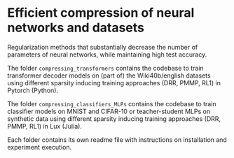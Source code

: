 # Efficient compression of neural networks and datasets

Regularization methods that substantially decrease the number of parameters of neural networks, while maintaining high test accuracy.

The folder `compressing_transformers` contains the codebase to train transformer decoder models on (part of) the Wiki40b/english datasets using different sparsity inducing training approaches (DRR, PMMP, RL1) in Pytorch (Python).

The folder `compressing_classifiers_MLPs` contains the codebase to train classifier models on MNIST and CIFAR-10 or teacher-student MLPs on synthetic data using different sparsity inducing training approaches (DRR, PMMP, RL1) in Lux (Julia).

Each folder contains its own readme file with instructions on installation and experiment execution.

